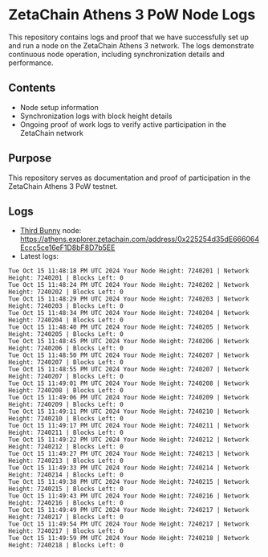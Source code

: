 # ZetaChain Athens 3 PoW Node Logs
This repository contains logs and proof that we have successfully set up and run a node on the ZetaChain Athens 3 network. The logs demonstrate continuous node operation, including synchronization details and performance.

## Contents
- Node setup information
- Synchronization logs with block height details
- Ongoing proof of work logs to verify active participation in the ZetaChain network

## Purpose
This repository serves as documentation and proof of participation in the ZetaChain Athens 3 PoW testnet.

## Logs

- [Third Bunny](https://thirdbunny.xyz/) node: https://athens.explorer.zetachain.com/address/0x225254d35dE666064Eccc5ce16eF1D8bF8D7b5EE
- Latest logs:
```
Tue Oct 15 11:48:18 PM UTC 2024 Your Node Height: 7240201 | Network Height: 7240201 | Blocks Left: 0
Tue Oct 15 11:48:24 PM UTC 2024 Your Node Height: 7240202 | Network Height: 7240202 | Blocks Left: 0
Tue Oct 15 11:48:29 PM UTC 2024 Your Node Height: 7240203 | Network Height: 7240203 | Blocks Left: 0
Tue Oct 15 11:48:34 PM UTC 2024 Your Node Height: 7240204 | Network Height: 7240204 | Blocks Left: 0
Tue Oct 15 11:48:40 PM UTC 2024 Your Node Height: 7240205 | Network Height: 7240205 | Blocks Left: 0
Tue Oct 15 11:48:45 PM UTC 2024 Your Node Height: 7240206 | Network Height: 7240206 | Blocks Left: 0
Tue Oct 15 11:48:50 PM UTC 2024 Your Node Height: 7240207 | Network Height: 7240207 | Blocks Left: 0
Tue Oct 15 11:48:55 PM UTC 2024 Your Node Height: 7240207 | Network Height: 7240207 | Blocks Left: 0
Tue Oct 15 11:49:01 PM UTC 2024 Your Node Height: 7240208 | Network Height: 7240208 | Blocks Left: 0
Tue Oct 15 11:49:06 PM UTC 2024 Your Node Height: 7240209 | Network Height: 7240209 | Blocks Left: 0
Tue Oct 15 11:49:11 PM UTC 2024 Your Node Height: 7240210 | Network Height: 7240210 | Blocks Left: 0
Tue Oct 15 11:49:17 PM UTC 2024 Your Node Height: 7240211 | Network Height: 7240211 | Blocks Left: 0
Tue Oct 15 11:49:22 PM UTC 2024 Your Node Height: 7240212 | Network Height: 7240212 | Blocks Left: 0
Tue Oct 15 11:49:27 PM UTC 2024 Your Node Height: 7240213 | Network Height: 7240213 | Blocks Left: 0
Tue Oct 15 11:49:33 PM UTC 2024 Your Node Height: 7240214 | Network Height: 7240214 | Blocks Left: 0
Tue Oct 15 11:49:38 PM UTC 2024 Your Node Height: 7240215 | Network Height: 7240215 | Blocks Left: 0
Tue Oct 15 11:49:43 PM UTC 2024 Your Node Height: 7240216 | Network Height: 7240216 | Blocks Left: 0
Tue Oct 15 11:49:49 PM UTC 2024 Your Node Height: 7240217 | Network Height: 7240217 | Blocks Left: 0
Tue Oct 15 11:49:54 PM UTC 2024 Your Node Height: 7240217 | Network Height: 7240217 | Blocks Left: 0
Tue Oct 15 11:49:59 PM UTC 2024 Your Node Height: 7240218 | Network Height: 7240218 | Blocks Left: 0
```
